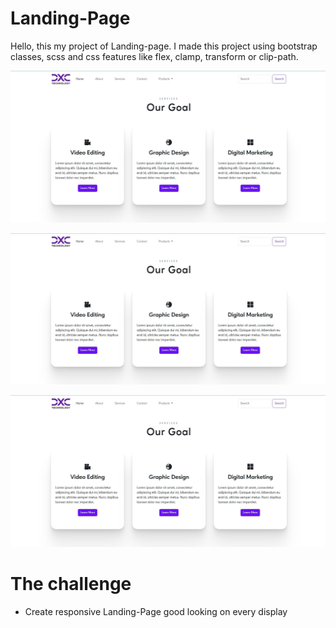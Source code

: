 # Landing-Page
Hello, this my project of Landing-page. I made this project using bootstrap classes, scss and  css features like flex, clamp, transform or clip-path.

![Alt text](readme-img/desktop-goal.jpg)

![Alt text](readme-img/desktop-goal.jpg)

![Alt text](readme-img/desktop-goal.jpg)

# The challenge
 * Create responsive Landing-Page good looking on every display
